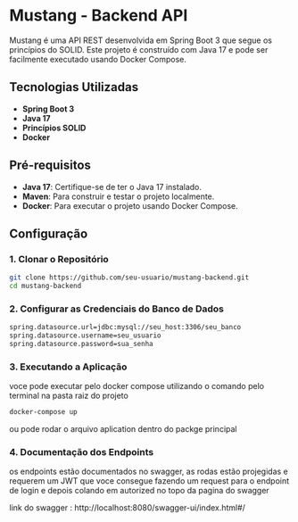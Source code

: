 # Mustang - Backend API

Mustang é uma API REST desenvolvida em Spring Boot 3 que segue os princípios do SOLID. Este projeto é construído com Java 17 e pode ser facilmente executado usando Docker Compose.

## Tecnologias Utilizadas

- **Spring Boot 3**
- **Java 17**
- **Princípios SOLID**
- **Docker**

## Pré-requisitos

- **Java 17**: Certifique-se de ter o Java 17 instalado.
- **Maven**: Para construir e testar o projeto localmente.
- **Docker**: Para executar o projeto usando Docker Compose.

## Configuração

### 1. Clonar o Repositório

```bash
git clone https://github.com/seu-usuario/mustang-backend.git
cd mustang-backend

```

### 2. Configurar as Credenciais do Banco de Dados

```bash
spring.datasource.url=jdbc:mysql://seu_host:3306/seu_banco
spring.datasource.username=seu_usuario
spring.datasource.password=sua_senha

```

### 3. Executando a Aplicação

voce pode executar pelo docker compose utilizando o comando pelo terminal na pasta raiz do projeto

```bash
docker-compose up

```

ou pode rodar o arquivo aplication dentro do packge principal

### 4. Documentação dos Endpoints

os endpoints estão documentados no swagger, as rodas estão projegidas e requerem um JWT que voce consegue fazendo um request para o endpoint de login e depois colando em autorized no topo da pagina do swagger

link do swagger : http://localhost:8080/swagger-ui/index.html#/
